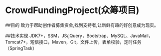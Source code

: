# CrowdFundingProject(众筹项目)
##目的
致力于帮助创作者募集资金,找到支持者,让新鲜有趣的好创意成为现实。

##技术实现
JDK7+，SSM，JS/jQuery，Bootstrap、MySQL、JavaMail，Tomcat7+，短信接口，Maven，Git，文件上传，表单校验，定时任务（SpringTask）
